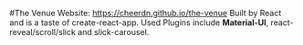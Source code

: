 #The Venue
Website: https://cheerdn.github.io/the-venue
Built by React and is a taste of create-react-app. Used Plugins include **Material-UI**, react-reveal/scroll/slick and slick-carousel.
